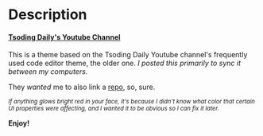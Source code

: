 # Description

#### [Tsoding Daily's Youtube Channel](https://www.youtube.com/c/TsodingDaily)

This is a theme based on the Tsoding Daily Youtube channel's frequently used code editor theme, the older one. 
*I posted this primarily to sync it between my computers.*

They *wanted* me to also link a [repo](https://github.com/BasisDeveloper/Tsoding-Color-Theme-unofficial), so, sure.  

<sup> *If anything glows bright red in your face, it's because I didn't know what color that certain UI properties were affecting, and I wanted it to be obvious so I can fix it later.* </sup>

**Enjoy!**
